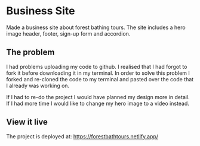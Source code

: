# Business Site

Made a business site about forest bathing tours. The site includes a hero image header, footer, sign-up form and accordion.

## The problem

I had problems uploading my code to github. I realised that I had forgot to fork it before downloading it in my terminal. In order to solve this problem I forked and re-cloned the code to my terminal and pasted over the code that I already was working on.

If I had to re-do the project I would have planned my design more in detail. If I had more time I would like to change my hero image to a video instead.

## View it live

The project is deployed at:
https://forestbathtours.netlify.app/
